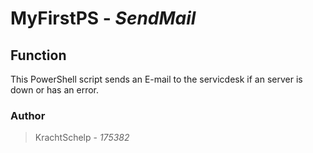 # MyFirstPS - *SendMail*
## Function
This PowerShell script sends an E-mail to the servicdesk if an server is down or has an error. 

### Author
> KrachtSchelp - *175382*

